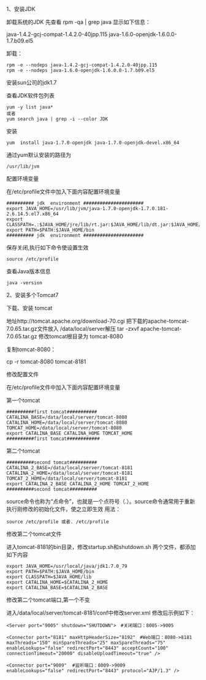 1、安装JDK


卸载系统的JDK
先查看 rpm -qa | grep java
显示如下信息：

java-1.4.2-gcj-compat-1.4.2.0-40jpp.115
java-1.6.0-openjdk-1.6.0.0-1.7.b09.el5

卸载：
```
rpm -e --nodeps java-1.4.2-gcj-compat-1.4.2.0-40jpp.115
rpm -e --nodeps java-1.6.0-openjdk-1.6.0.0-1.7.b09.el5
```
安装sun公司的jdk1.7

查看JDK软件包列表
```
yum -y list java*
或者
yum search java | grep -i --color JDK
```
安装
```
yum  install java-1.7.0-openjdk java-1.7.0-openjdk-devel.x86_64
```
通过yum默认安装的路径为
```
/usr/lib/jvm
```

配置环境变量 

在/etc/profile文件中加入下面内容配置环境变量
```
########## jdk  environment ######################
export JAVA_HOME=/usr/lib/jvm/java-1.7.0-openjdk-1.7.0.181-2.6.14.5.el7.x86_64
export CLASSPATH=.:$JAVA_HOME/jre/lib/rt.jar:$JAVA_HOME/lib/dt.jar:$JAVA_HOME/lib/tools.jar
export PATH=$PATH:$JAVA_HOME/bin
########## jdk  environment ######################
```
保存关闭,执行如下命令使设置生效
```
source /etc/profile
```
查看Java版本信息
```
java -version
```

2、安装多个Tomcat7

下载、安装 tomcat

地址http://tomcat.apache.org/download-70.cgi
把下载的apache-tomcat-7.0.65.tar.gz文件放入 /data/local/server解压  tar -zxvf apache-tomcat-7.0.65.tar.gz
修改tomcat根目录为 tomcat-8080

复制tomcat-8080：  

cp -r tomcat-8080 tomcat-8181

修改配置文件

在/etc/profile文件中加入下面内容配置环境变量

第一个tomcat
```
##########first tomcat###########
CATALINA_BASE=/data/local/server/tomcat-8080
CATALINA_HOME=/data/local/server/tomcat-8080
TOMCAT_HOME=/data/local/server/tomcat-8080
export CATALINA_BASE CATALINA_HOME TOMCAT_HOME
##########first tomcat############
```

第二个tomcat
```
##########second tomcat##########
CATALINA_2_BASE=/data/local/server/tomcat-8181
CATALINA_2_HOME=/data/local/server/tomcat-8181
TOMCAT_2_HOME=/data/local/server/tomcat-8181
export CATALINA_2_BASE CATALINA_2_HOME TOMCAT_2_HOME
##########second tomcat##########
```
source命令也称为“点命令”，也就是一个点符号（.）。source命令通常用于重新执行刚修改的初始化文件，使之立即生效
用法： 
```
source /etc/profile 或者. /etc/profile
```

修改第二个tomcat文件

进入tomcat-8181的bin目录，修改startup.sh和shutdown.sh 两个文件，都添加如下内容
```
export JAVA_HOME=/usr/local/java/jdk1.7.0_79
export PATH=$PATH:$JAVA_HOME/bin
export CLASSPATH=$JAVA_HOME/lib
export CATALINA_HOME=$CATALINA_2_HOME
export CATALINA_BASE=$CATALINA_2_BASE
```

修改第二个tomcat端口,第一个不变

进入/data/local/server/tomcat-8181/conf中修改server.xml
修改后示例如下：
```
<Server port="9005" shutdown="SHUTDOWN">　#关闭端口：8005->9005

<Connector port="8181" maxHttpHeaderSize="8192"　#Web端口：8080->8181
maxThreads="150" minSpareThreads="25" maxSpareThreads="75"
enableLookups="false" redirectPort="8443" acceptCount="100"
connectionTimeout="20000" disableUploadTimeout="true" />

<Connector port="9009"  #监听端口：8009->9009
enableLookups="false" redirectPort="8443" protocol="AJP/1.3" />
```
